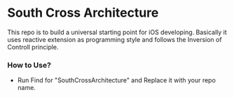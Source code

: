 #  South Cross Architecture

This repo is to build a universal starting point for iOS developing. Basically it uses reactive extension as programming style and follows the Inversion of Controll principle.


### How to Use?

 - Run Find for "SouthCrossArchitecture" and Replace it with your repo name.

